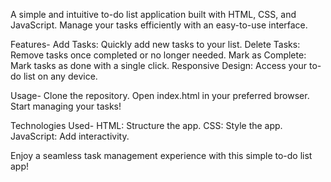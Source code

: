A simple and intuitive to-do list application built with HTML, CSS, and JavaScript. Manage your tasks efficiently with an easy-to-use interface.

Features-
Add Tasks: Quickly add new tasks to your list.
Delete Tasks: Remove tasks once completed or no longer needed.
Mark as Complete: Mark tasks as done with a single click.
Responsive Design: Access your to-do list on any device.

Usage-
Clone the repository.
Open index.html in your preferred browser.
Start managing your tasks!

Technologies Used-
HTML: Structure the app.
CSS: Style the app.
JavaScript: Add interactivity.

Enjoy a seamless task management experience with this simple to-do list app!







